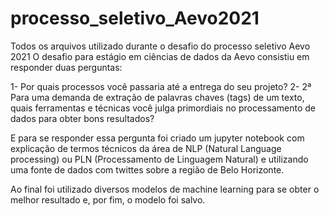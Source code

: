 # processo_seletivo_Aevo2021
Todos os arquivos utilizado durante o desafio do processo seletivo Aevo 2021
O desafio para estágio em ciências de dados da Aevo consistiu em responder duas perguntas:

1- Por quais processos você passaria até a entrega do seu projeto?
2- 2ª Para uma demanda de extração de palavras chaves (tags) de um texto, quais ferramentas e técnicas você julga primordiais no processamento de dados para obter bons resultados?

E para se responder essa pergunta foi criado um jupyter notebook com explicação de termos técnicos da área de NLP (Natural Language processing) ou PLN (Processamento de Linguagem Natural) e utilizando uma fonte de dados com twittes sobre a região de Belo Horizonte. 

Ao final foi utilizado diversos modelos de machine learning para se obter o melhor resultado e, por fim, o modelo foi salvo.
